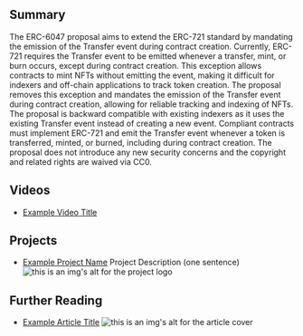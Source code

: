 ## Summary

The ERC-6047 proposal aims to extend the ERC-721 standard by mandating the emission of the Transfer event during contract creation. Currently, ERC-721 requires the Transfer event to be emitted whenever a transfer, mint, or burn occurs, except during contract creation. This exception allows contracts to mint NFTs without emitting the event, making it difficult for indexers and off-chain applications to track token creation. The proposal removes this exception and mandates the emission of the Transfer event during contract creation, allowing for reliable tracking and indexing of NFTs. The proposal is backward compatible with existing indexers as it uses the existing Transfer event instead of creating a new event. Compliant contracts must implement ERC-721 and emit the Transfer event whenever a token is transferred, minted, or burned, including during contract creation. The proposal does not introduce any new security concerns and the copyright and related rights are waived via CC0.

## Videos

- [Example Video Title](https://www.youtube.com/watch?v=TDGq4aeevgY)

## Projects

- [Example Project Name](https://xxxx.xxx/xxxxx) Project Description (one sentence) ![this is an img's alt for the project logo](https://xxxx.xxx/project-logo.xxx)

## Further Reading

- [Example Article Title](https://xxxx.xxx/xxxxx) ![this is an img's alt for the article cover](https://xxxx.xxx/article-cover.xxx)
